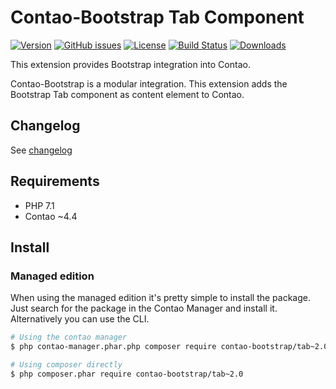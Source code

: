 Contao-Bootstrap Tab Component
==============================

[![Version](http://img.shields.io/packagist/v/contao-bootstrap/tab.svg?style=for-the-badge&label=Latest)](http://packagist.org/packages/contao-bootstrap/tab)
[![GitHub issues](https://img.shields.io/github/issues/contao-bootstrap/tab.svg?style=for-the-badge&logo=github)](https://github.com/contao-bootstrap/tab/issues)
[![License](http://img.shields.io/packagist/l/contao-bootstrap/tab.svg?style=for-the-badge&label=License)](http://packagist.org/packages/contao-bootstrap/tab)
[![Build Status](http://img.shields.io/travis/contao-bootstrap/tab/master.svg?style=for-the-badge&logo=travis)](https://travis-ci.org/contao-bootstrap/tab)
[![Downloads](http://img.shields.io/packagist/dt/contao-bootstrap/tab.svg?style=for-the-badge&label=Downloads)](http://packagist.org/packages/contao-bootstrap/tab)

This extension provides Bootstrap integration into Contao. 

Contao-Bootstrap is a modular integration. This extension adds the Bootstrap Tab component as content element to Contao.

Changelog
---------

See [changelog](CHANGELOG.md)


Requirements
------------

 - PHP 7.1
 - Contao ~4.4


Install
-------

### Managed edition

When using the managed edition it's pretty simple to install the package. Just search for the package in the
Contao Manager and install it. Alternatively you can use the CLI.  

```bash
# Using the contao manager
$ php contao-manager.phar.php composer require contao-bootstrap/tab~2.0

# Using composer directly
$ php composer.phar require contao-bootstrap/tab~2.0
